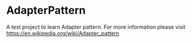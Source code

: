 # AdapterPattern
A test project to learn Adapter pattern.
For more information please visit https://en.wikipedia.org/wiki/Adapter_pattern
